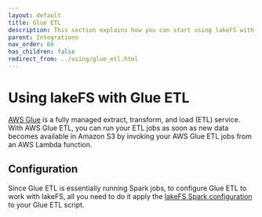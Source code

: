 ```yaml
---
layout: default
title: Glue ETL 
description: This section explains how you can start using lakeFS with AWS Glue ETL.
parent: Integrations
nav_order: 66
has_children: false
redirect_from: ../using/glue_etl.html
---
```


# Using lakeFS with Glue ETL
[AWS Glue](https://docs.aws.amazon.com/glue/latest/dg/what-is-glue.html) is a fully managed extract, transform, and load (ETL) service. With AWS Glue ETL, you can run your ETL jobs as soon as new data becomes available in Amazon S3 by invoking your AWS Glue ETL jobs from an AWS Lambda function.

## Configuration
Since Glue ETL is essentially running Spark jobs, to configure Glue ETL to work with lakeFS, all you need to do it apply the [lakeFS Spark configuration](spark.md#configuration) to your Glue ETL script.   
